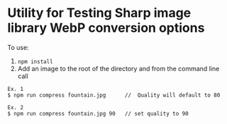 # Utility for Testing Sharp image library WebP conversion options

To use:

1. `npm install`
2. Add an image to the root of the directory and from the command line call

```
Ex. 1
$ npm run compress fountain.jpg      //  Quality will default to 80

Ex. 2
$ npm run compress fountain.jpg 90   // set quality to 90
```
